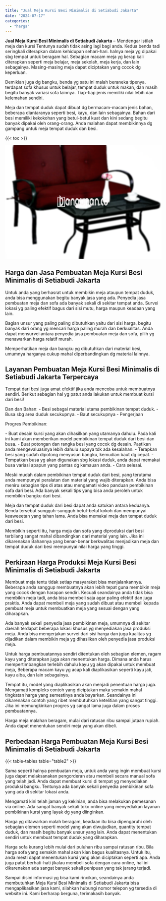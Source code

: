 ```yaml
---
title: "Jual Meja Kursi Besi Minimalis di Setiabudi Jakarta"
date: "2024-07-17"
categories: 
  - "harga"
---
```


**Jual Meja Kursi Besi Minimalis di Setiabudi Jakarta** – Mendengar istilah meja dan kursi Tentunya sudah tidak asing lagi bagi anda. Kedua benda tadi seringkali diterapkan dalam kehidupan sehari-hari. halnya meja yg dipakai sbg tempat untuk beragam hal. Sebagian macam meja yg kerap kali diterapkan seperti meja belajar, meja sekolah, meja kerja, dan lain sebagainya. Masing-masing meja dapat diciptakan yang cocok dg keperluan.

Demikian juga dg bangku, benda yg satu ini malah beraneka tipenya. terdapat sofa khusus untuk belajar, tempat duduk untuk makan, dan masih begitu banyak variasi sofa lainnya. Tiap-tiap jenis memiliki nilai lebih dan kelemahan sendiri.

Meja dan tempat duduk dapat dibuat dg bermacam-macam jenis bahan, beberapa diantaranya seperti besi, kayu, dan lain sebagainya. Bahan dari besi memiliki kekokohan yang betul-betul kuat dan kini sedang begitu banyak dipakai oleh orang-orang. Anda malahan dapat membikinnya dg gampang untuk meja tempat duduk dan besi.

{{< toc >}}

![Jual Meja Kursi Besi Minimalis di Setiabudi Jakarta](/images/jual-meja-besi-murah31.png)

## Harga dan Jasa Pembuatan Meja Kursi Besi Minimalis di Setiabudi Jakarta

Untuk anda yang berhasrat untuk membikin meja ataupun tempat duduk, anda bisa menggunakan begitu banyak jasa yang ada. Penyedia jasa pembuatan meja dan sofa ada banyak sekali di sekitar tempat anda. Survei lokasi yg paling efektif bagus dari sisi mutu, harga maupun keadaan yang lain.

Bagian unsur yang paling paling dibutuhkan yaitu dari sisi harga, begitu banyak dari orang yg mencari harga paling murah dan berkualitas. Anda dapat mensurvei antara penyedia jasa pembuatan meja dan sofa, pilih yg menawarkan harga relatif murah.

Memperhatikan meja dan bangku yg dibutuhkan dari material besi, umumnya harganya cukup mahal diperbandingkan dg material lainnya.

## Layanan Pembuatan Meja Kursi Besi Minimalis di Setiabudi Jakarta Terpercaya

Tempat dari besi juga amat efektif jika anda mencoba untuk membuatnya sendiri. Berikut sebagian hal yg patut anda lakukan untuk membuat kursi dari besi!

Dan dan Bahan: - Besi sebagai material utama pembikinan tempat duduk. - Busa sbg area duduk secukupnya. - Baut secukupnya - Pengerjaan

Progres Pembikinan:

\- Buat desain kursi yang akan dihasilkan yang utamanya dahulu. Pada kali ini kami akan memberikan model pembikinan tempat duduk dari besi dan busa. - Buat potongan dan rangka besi yang cocok dg desain. Pastikan anda mengevaluasinya lebih dahulu supaya tdk ada kesalahan. - Terapkan besi yang sudah dipotong menyusun bangku, kemudian baut dg cepat. - Tempatkan busa yg akan digunakan sbg lokasi duduk, anda dapat memakai busa variasi apapun yang pantas dg kemauan anda. - Cara selesai.

Meski mudah dalam pembikinan tempat duduk dari besi, yang terutama anda mempunyai peralatan dan material yang wajib diterapkan. Anda bisa meniru sebagian tips di atas atau mengamati video panduan pembikinan sofa dari besi. Ada banyak sekali tips yang bisa anda peroleh untuk membikin bangku dari besi.

Meja dan tempat duduk dari besi dapat anda satukan antara keduanya. Benda tersebut sungguh-sungguh betul-betul kokoh dan mempunyai keaweeetan yang tahan lama. Anda bisa memakai meja dan tempat duduk dari besi.

Membikin seperti itu, harga meja dan sofa yang diproduksi dari besi terbilang sangat mahal dibandingkan dari material yang lain. Jika ini dikarenakan Bahannya yang benar-benar berkwalitas menjadikan meja dan tempat duduk dari besi mempunyai nilai harga yang tinggi.

## Perkiraan Harga Produksi Meja Kursi Besi Minimalis di Setiabudi Jakarta

Membuat meja tentu tidak setiap masyarakat bisa menjalankannya. Beberapa anda sanggup membuatnya akan lebih tepat guna membikin meja yang cocok dengan harapan sendiri. Kecuali seandainya anda tidak bisa membikin meja tadi, anda bisa membeli saja agar paling efektif dan juga praktis. Anda dapat membeli meja yang sudah dibuat atau membeli kepada pembuat meja untuk membuatkan meja yang sesuai dengan yang diharapkan.

Ada banyak sekali penyedia jasa pembikinan meja, umumnya di sekitar daerah terdapat beberapa lokasi khusus yg menyediakan jasa produksi meja. Anda bisa mengerjakan survei dari sisi harga dan juga kualitas yg dijadikan dalam membikin meja yg dihasilkan oleh penyedia jasa produksi meja.

Untuk harga pembuatannya sendiri ditentukan oleh sebagian elemen, ragam kayu yang diterapkan juga akan menentukan harga. Dimana anda harus mempertimbangkan terlebih dahulu kayu yg akan dipakai untuk membuat meja, Beberapa macam kayu yg acap kali diaplikasikan seperti kayu jati, kayu alba, dan lain sebagainya.

Tempat itu, model yang diaplikasikan akan menjadi penentuan harga juga. Mengamati kompleks contoh yang diciptakan maka semakin mahal tingkatan harga yang semestinya anda bayarkan. Seandainya ini dikarenakan contoh yang ribet membutuhkan ketelitian yang sangat tinggi. Jika ini memungkinkan progres yg sangat lama juga dalam proses pembuatannya.

Harga meja malahan beragam, mulai dari ratusan ribu sampai jutaan rupiah. Anda dapat menentukan sendiri meja yang akan dibeli.

## Perbedaan Harga Pembuatan Meja Kursi Besi Minimalis di Setiabudi Jakarta

{{< table-tables table="table2" >}}

Sama seperti halnya pembuatan meja, untuk anda yang ingin membuat kursi juga dapat melaksanakan pengorderan atau membeli secara manual sofa yang telah jadi. Anda dapat membuat kursi di tempat yg menyediakan produksi bangku. Tentunya ada banyak sekali penyedia pembikinan sofa yang ada di sekitar lokasi anda.

Mengamati kini telah jaman yg kekinian, anda bisa melakukan pemesanan via online. Ada sangat banyak sekali toko online yang menyediakan layanan pembikinan kursi yang layak dg yang diinginkan.

Harga yg ditawarkan malah beragam, keadaan itu bisa dipengaruhi oleh sebagian elemen seperti model yang akan diwujudkan, quantity tempat duduk, dan masih begitu banyak unsur yang lain. Anda dapat menentukan sendiri untuk membuat tempat duduk yang diharapkan.

Harga sofa kurang lebih mulai dari puluhan ribu sampai ratusan ribu. Bila harga sofa yang semakin mahal akan kian bagus kualitasnya. Untuk itu, anda mesti dapat menentukan kursi yang akan diciptakan seperti apa. Anda juga patut berhati-hati jikalau membeli sofa dengan cara online, hal ini dikarenakan ada sangat banyak sekali penipuan yang tak jarang terjadi.

Sampai disini informasi yg bisa kami rincikan, seandainya anda membutuhkan Meja Kursi Besi Minimalis di Setiabudi Jakarta bisa mengaplikasikan jasa kami, silahkan hubungi nomor telepon yg tersedia di website ini. Kami berharap berguna, terimakasih banyak.
